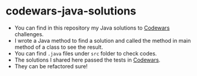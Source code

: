 # codewars-java-solutions

- You can find in this repository my Java solutions to [Codewars](https://www.codewars.com/dashboard) challenges.
- I wrote a Java method to find a solution and called the method in main method of a class to see the result.
- You can find `.java` files under `src` folder to check codes.
- The solutions I shared here passed the tests in [Codewars](https://www.codewars.com/dashboard).
- They can be refactored sure!
